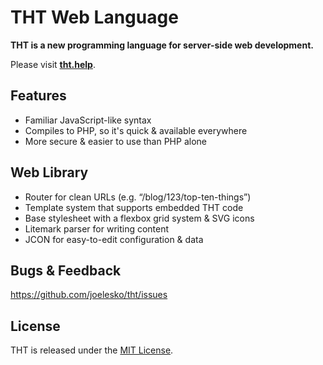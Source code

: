 # THT Web Language

**THT is a new programming language for server-side web development.**

Please visit **[tht.help](https://tht.help)**.



## Features

- Familiar JavaScript-like syntax
- Compiles to PHP, so it's quick & available everywhere
- More secure & easier to use than PHP alone



## Web Library

- Router for clean URLs (e.g. “/blog/123/top-ten-things”)
- Template system that supports embedded THT code
- Base stylesheet with a flexbox grid system & SVG icons
- Litemark parser for writing content
- JCON for easy-to-edit configuration & data



## Bugs & Feedback

https://github.com/joelesko/tht/issues



## License

THT is released under the [MIT License](https://opensource.org/licenses/MIT).

